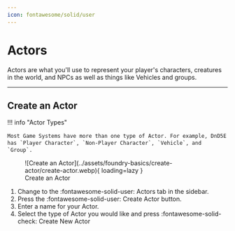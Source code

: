 ```yaml
---
icon: fontawesome/solid/user
---
```


# Actors
Actors are what you'll use to represent your player's characters, creatures in the world, and NPCs as well as things like Vehicles and groups.

---

## Create an Actor

!!! info "Actor Types"

    Most Game Systems have more than one type of Actor. For example, DnD5E has `Player Character`, `Non-Player Character`, `Vehicle`, and `Group`.

<figure class="right w350" markdown>
  ![Create an Actor](../assets/foundry-basics/create-actor/create-actor.webp){ loading=lazy }
  <figcaption>Create an Actor</figcaption>
</figure>

1. Change to the <span class="reference">:fontawesome-solid-user:</span> Actors tab in the sidebar.
2. Press the <span class="reference">:fontawesome-solid-user: Create Actor</span> button.
3. Enter a name for your Actor.
4. Select the type of Actor you would like and press <span class="reference">:fontawesome-solid-check: Create New Actor</span>